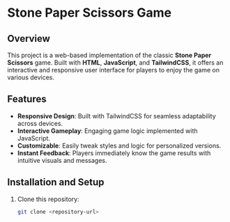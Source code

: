 # Stone Paper Scissors Game

## Overview

This project is a web-based implementation of the classic **Stone Paper Scissors** game. Built with **HTML**, **JavaScript**, and **TailwindCSS**, it offers an interactive and responsive user interface for players to enjoy the game on various devices.

## Features

- **Responsive Design**: Built with TailwindCSS for seamless adaptability across devices.
- **Interactive Gameplay**: Engaging game logic implemented with JavaScript.
- **Customizable**: Easily tweak styles and logic for personalized versions.
- **Instant Feedback**: Players immediately know the game results with intuitive visuals and messages.

## Installation and Setup

1. Clone this repository:
   ```bash
   git clone <repository-url>

